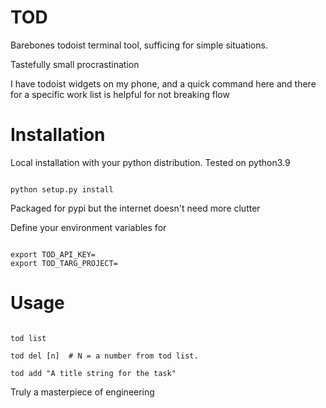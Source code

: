 # TOD

Barebones todoist terminal tool, sufficing for simple situations.

Tastefully small procrastination

I have todoist widgets on my phone, and a quick command here and there for a specific work list is helpful for not breaking flow


# Installation


Local installation with your python distribution. Tested on python3.9

```

python setup.py install

```

Packaged for pypi but the internet doesn't need more clutter


Define your environment variables for 
```

export TOD_API_KEY= 
export TOD_TARG_PROJECT=
```

# Usage

```

tod list

tod del [n]  # N = a number from tod list.

tod add "A title string for the task"

```

Truly a masterpiece of engineering
